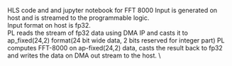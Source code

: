 HLS code and and jupyter notebook for FFT 8000
Input is generated on host and is streamed to the programmable logic. \
    Input format on host is fp32. \
    PL reads the stream  of fp32 data using DMA IP and casts it to ap_fixed(24,2) format(24 bit wide data, 2 bits reserved for integer part)
    PL computes FFT-8000 on ap-fixed(24,2) data, casts the result back to fp32 and writes the data on DMA out stream to the host. \
